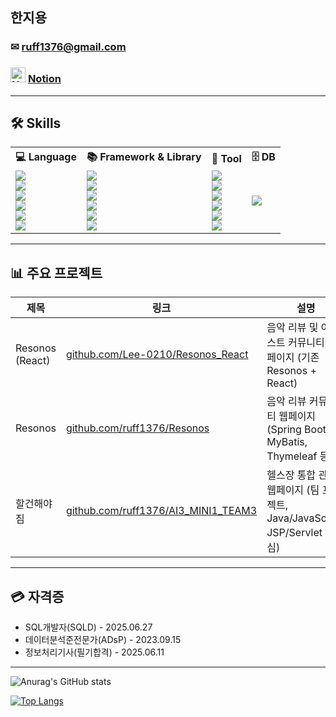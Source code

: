 ## 한지용

### ✉ ruff1376@gmail.com
### <img src="https://upload.wikimedia.org/wikipedia/commons/4/45/Notion_app_logo.png" alt="Notion" width="24" /> [Notion](https://www.notion.so/233a8fd1882f80e3864ed65ac9b5a691)

---

## 🛠 Skills
<table>
  <tr>
    <th>💻 Language</th>
    <th>📚 Framework & Library</th>
    <th>🔧 Tool</th>
    <th>🗄️ DB</th>
  </tr>
  <tr>
    <td>
      <img src="https://img.shields.io/badge/Java-007396?style=for-the-badge&logo=openjdk&logoColor=white"><br>
      <img src="https://img.shields.io/badge/JavaScript-F7DF1E?style=for-the-badge&logo=javascript&logoColor=black"><br>
      <img src="https://img.shields.io/badge/Python-3776AB?style=for-the-badge&logo=python&logoColor=white"><br>
      <img src="https://img.shields.io/badge/C++-00599C?style=for-the-badge&logo=cplusplus&logoColor=white"><br>
      <img src="https://img.shields.io/badge/HTML5-E34F26?style=for-the-badge&logo=html5&logoColor=white"><br>
      <img src="https://img.shields.io/badge/CSS3-1572B6?style=for-the-badge&logo=css&logoColor=white">
    </td>
    <td>
      <img src="https://img.shields.io/badge/Spring-6DB33F?style=for-the-badge&logo=spring&logoColor=white"><br>
      <img src="https://img.shields.io/badge/Spring_Boot-6DB33F?style=for-the-badge&logo=springboot&logoColor=white"><br>
      <img src="https://img.shields.io/badge/MyBatis-000000?style=for-the-badge&logo=mybatis&logoColor=white"><br>
      <img src="https://img.shields.io/badge/React-61DAFB?style=for-the-badge&logo=react&logoColor=black"><br>
      <img src="https://img.shields.io/badge/Django-092E20?style=for-the-badge&logo=django&logoColor=white"><br>
      <img src="https://img.shields.io/badge/jQuery-0769AD?style=for-the-badge&logo=jquery&logoColor=white">
    </td>
    <td>
      <img src="https://img.shields.io/badge/Thymeleaf-005F0F?style=for-the-badge&logo=thymeleaf&logoColor=white"><br>
      <img src="https://img.shields.io/badge/Eclipse-2C2255?style=for-the-badge&logo=eclipseide&logoColor=white"><br>
      <img src="https://img.shields.io/badge/VSCode-007ACC?style=for-the-badge&logo=visualstudiocode&logoColor=white"><br>
      <img src="https://img.shields.io/badge/JSP-FF3300?style=for-the-badge&logo=java&logoColor=white"><br>
      <img src="https://img.shields.io/badge/Servlet-4285F4?style=for-the-badge&logo=googlechrome&logoColor=white"><br>
      <img src="https://img.shields.io/badge/GitHub-181717?style=for-the-badge&logo=github&logoColor=white">
    </td>
    <td>
      <img src="https://img.shields.io/badge/MySQL-4479A1?style=for-the-badge&logo=mysql&logoColor=white">
    </td>
  </tr>
</table>

---

## 📊 주요 프로젝트
| 제목 | 링크 | 설명 | 진행 기간 |
|------|------|------|------------|
| Resonos (React) | [github.com/Lee-0210/Resonos_React](https://github.com/Lee-0210/Resonos_React) | 음악 리뷰 및 아티스트 커뮤니티 웹페이지 (기존 Resonos + React) | 2025.08.06 ~ 2025.08.27 |
| Resonos | [github.com/ruff1376/Resonos](https://github.com/ruff1376/Resonos) | 음악 리뷰 커뮤니티 웹페이지 (Spring Boot, MyBatis, Thymeleaf 등) | 2025.06.26 ~ 2025.07.22 |
| 할건해야짐 | [github.com/ruff1376/AI3_MINI1_TEAM3](https://github.com/ruff1376/AI3_MINI1_TEAM3) | 헬스장 통합 관리 웹페이지 (팀 프로젝트, Java/JavaScript, JSP/Servlet 중심) | 2025.05.16 ~ 2025.05.28 |

---

## 💳 자격증
- SQL개발자(SQLD) - 2025.06.27
- 데이터분석준전문가(ADsP) - 2023.09.15
- 정보처리기사(필기합격) - 2025.06.11

---

![Anurag's GitHub stats](https://github-readme-stats.vercel.app/api?username=ruff1376&show_icons=true&theme=transparent)


[![Top Langs](https://github-readme-stats.vercel.app/api/top-langs/?username=ruff1376)](https://github.com/anuraghazra/github-readme-stats)

<!--
**ruff1376/ruff1376** is a ✨ _special_ ✨ repository because its `README.md` (this file) appears on your GitHub profile.

Here are some ideas to get you started:

- 🔭 I’m currently working on ...
- 🌱 I’m currently learning ...
- 👯 I’m looking to collaborate on ...
- 🤔 I’m looking for help with ...
- 💬 Ask me about ...
- 📫 How to reach me: ...
- 😄 Pronouns: ...
- ⚡ Fun fact: ...
-->
